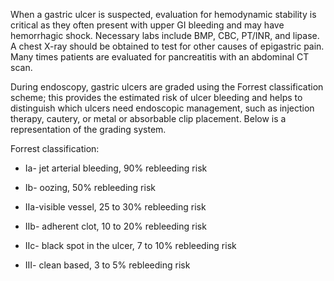 When a gastric ulcer is suspected, evaluation for hemodynamic stability is critical as they often present with upper GI bleeding and may have hemorrhagic shock. Necessary labs include BMP, CBC, PT/INR, and lipase. A chest X-ray should be obtained to test for other causes of epigastric pain. Many times patients are evaluated for pancreatitis with an abdominal CT scan.

During endoscopy, gastric ulcers are graded using the Forrest classification scheme; this provides the estimated risk of ulcer bleeding and helps to distinguish which ulcers need endoscopic management, such as injection therapy, cautery, or metal or absorbable clip placement. Below is a representation of the grading system.

Forrest classification:

- Ia- jet arterial bleeding, 90% rebleeding risk

- Ib- oozing, 50% rebleeding risk

- IIa-visible vessel, 25 to 30% rebleeding risk

- IIb- adherent clot, 10 to 20% rebleeding risk

- IIc- black spot in the ulcer, 7 to 10% rebleeding risk

- III- clean based, 3 to 5% rebleeding risk